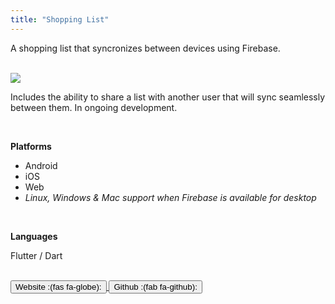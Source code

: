 ```yaml
---
title: "Shopping List"
---
```



A shopping list that syncronizes between devices using Firebase.


<br>


<image src="https://github.com/Merrit/shopping_list/blob/70955f6b393262411c00434167f0379a6c05380c/assets/images/promo/promo.jpg?raw=true">


<br>


Includes the ability to share a list with another user that will sync seamlessly
between them. In ongoing development.


<br>


**Platforms**

- Android
- iOS
- Web
- _Linux, Windows & Mac support when Firebase is available for desktop_


<br>


**Languages**

Flutter / Dart


<br>


<a href="https://shopping.merritt.codes/">
  <button class="custom-button">
    Website :(fas fa-globe):
  </button>
</a>

<a href="https://github.com/Merrit/shopping_list">
  <button class="custom-button">
    Github :(fab fa-github):
  </button>
</a>


<div class="medium-area-spacer"></div>
